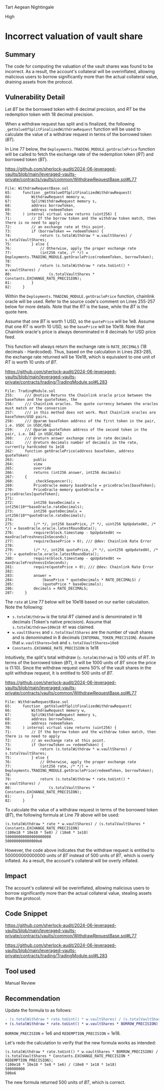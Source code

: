 Tart Aegean Nightingale

High

# Incorrect valuation of vault share

## Summary

The code for computing the valuation of the vault shares was found to be incorrect. As a result, the account's collateral will be overinflated, allowing malicious users to borrow significantly more than the actual collateral value, draining assets from the protocol.

## Vulnerability Detail

Let $BT$ be the borrowed token with 6 decimal precision, and $RT$ be the redemption token with 18 decimal precision.

When a withdraw request has split and is finalized, the following `_getValueOfSplitFinalizedWithdrawRequest` function will be used to calculate the value of a withdraw request in terms of the borrowed token ($BT$).

In Line 77 below, the `Deployments.TRADING_MODULE.getOraclePrice` function will be called to fetch the exchange rate of the redemption token ($RT$) and borrowed token ($BT$).

https://github.com/sherlock-audit/2024-06-leveraged-vaults/blob/main/leveraged-vaults-private/contracts/vaults/common/WithdrawRequestBase.sol#L77

```solidity
File: WithdrawRequestBase.sol
65:     function _getValueOfSplitFinalizedWithdrawRequest(
66:         WithdrawRequest memory w,
67:         SplitWithdrawRequest memory s,
68:         address borrowToken,
69:         address redeemToken
70:     ) internal virtual view returns (uint256) {
71:         // If the borrow token and the withdraw token match, then there is no need to apply
72:         // an exchange rate at this point.
73:         if (borrowToken == redeemToken) {
74:             return (s.totalWithdraw * w.vaultShares) / s.totalVaultShares;
75:         } else {
76:             // Otherwise, apply the proper exchange rate
77:             (int256 rate, /* */) = Deployments.TRADING_MODULE.getOraclePrice(redeemToken, borrowToken);
78: 
79:             return (s.totalWithdraw * rate.toUint() * w.vaultShares) / 
80:                 (s.totalVaultShares * Constants.EXCHANGE_RATE_PRECISION);
81:         }
82:     }
```

Within the `Deployments.TRADING_MODULE.getOraclePrice` function, chainlink oracle will be used. Refer to the source code's comment on Lines 255-257 below for more details. Note that the $RT$ is the base, while the $BT$ is the quote here.

Assume that one $BT$ is worth 1 USD, so the `quotePrice` will be 1e8. Assume that one $RT$ is worth 10 USD, so the `basePrice` will be 10e18. Note that Chainlink oracle's price is always denominated in 8 decimals for USD price feed.

This function will always return the exchange rate is `RATE_DECIMALS` (18 decimals - Hardcoded). Thus, based on the calculation in Lines 283-285, the exchange rate returned will be 10e18, which is equivalent to one unit of $RT$ is worth 10 units of $BT$.

https://github.com/sherlock-audit/2024-06-leveraged-vaults/blob/main/leveraged-vaults-private/contracts/trading/TradingModule.sol#L283

```solidity
File: TradingModule.sol
255:     /// @notice Returns the Chainlink oracle price between the baseToken and the quoteToken, the
256:     /// Chainlink oracles. The quote currency between the oracles must match or the conversion
257:     /// in this method does not work. Most Chainlink oracles are baseToken/USD pairs.
258:     /// @param baseToken address of the first token in the pair, i.e. USDC in USDC/DAI
259:     /// @param quoteToken address of the second token in the pair, i.e. DAI in USDC/DAI
260:     /// @return answer exchange rate in rate decimals
261:     /// @return decimals number of decimals in the rate, currently hardcoded to 1e18
262:     function getOraclePrice(address baseToken, address quoteToken)
263:         public
264:         view
265:         override
266:         returns (int256 answer, int256 decimals)
267:     {
268:         _checkSequencer();
269:         PriceOracle memory baseOracle = priceOracles[baseToken];
270:         PriceOracle memory quoteOracle = priceOracles[quoteToken];
271: 
272:         int256 baseDecimals = int256(10**baseOracle.rateDecimals);
273:         int256 quoteDecimals = int256(10**quoteOracle.rateDecimals);
274: 
275:         (/* */, int256 basePrice, /* */, uint256 bpUpdatedAt, /* */) = baseOracle.oracle.latestRoundData();
276:         require(block.timestamp - bpUpdatedAt <= maxOracleFreshnessInSeconds);
277:         require(basePrice > 0); /// @dev: Chainlink Rate Error
278: 
279:         (/* */, int256 quotePrice, /* */, uint256 qpUpdatedAt, /* */) = quoteOracle.oracle.latestRoundData();
280:         require(block.timestamp - qpUpdatedAt <= maxOracleFreshnessInSeconds);
281:         require(quotePrice > 0); /// @dev: Chainlink Rate Error
282: 
283:         answer =
284:             (basePrice * quoteDecimals * RATE_DECIMALS) / 
285:             (quotePrice * baseDecimals);
286:         decimals = RATE_DECIMALS;
287:     }
```

The `rate` at Line 77 below will be 10e18 based on our earlier calculation. Note the following:

- `s.totalWithdraw` is the total $RT$ claimed and is denominated in 18 decimals (Token's native precision). Assume that `s.totalWithdraw=100e18 RT` was claimed.
- `w.vaultShares` and `s.totalVaultShares` are the number of vault shares and is denominated in 8 decimals (`INTERNAL_TOKEN_PRECISION`). Assume that `w.vaultShares=5e8` and `s.totalVaultShares=10e8`
- `Constants.EXCHANGE_RATE_PRECISION` is 1e18

Intuitively, the split's total withdraw (`s.totalWithdraw`) is 100 units of $RT$. In terms of the borrowed token ($BT$), it will be 1000 units of $BT$ since the price is (1:10). Since the withdraw request owns 50% of the vault shares in the split withdraw request, it is entitled to 500 units of $BT$.

https://github.com/sherlock-audit/2024-06-leveraged-vaults/blob/main/leveraged-vaults-private/contracts/vaults/common/WithdrawRequestBase.sol#L77

```solidity
File: WithdrawRequestBase.sol
65:     function _getValueOfSplitFinalizedWithdrawRequest(
66:         WithdrawRequest memory w,
67:         SplitWithdrawRequest memory s,
68:         address borrowToken,
69:         address redeemToken
70:     ) internal virtual view returns (uint256) {
71:         // If the borrow token and the withdraw token match, then there is no need to apply
72:         // an exchange rate at this point.
73:         if (borrowToken == redeemToken) {
74:             return (s.totalWithdraw * w.vaultShares) / s.totalVaultShares;
75:         } else {
76:             // Otherwise, apply the proper exchange rate
77:             (int256 rate, /* */) = Deployments.TRADING_MODULE.getOraclePrice(redeemToken, borrowToken);
78: 
79:             return (s.totalWithdraw * rate.toUint() * w.vaultShares) / 
80:                 (s.totalVaultShares * Constants.EXCHANGE_RATE_PRECISION);
81:         }
82:     }
```

To calculate the value of a withdraw request in terms of the borrowed token ($BT$), the following formula at Line 79 above will be used:

```solidity
(s.totalWithdraw * rate * w.vaultShares) / (s.totalVaultShares * Constants.EXCHANGE_RATE_PRECISION)
(100e18 * 10e18 * 5e8) / (10e8 * 1e18)
500000000000000000000
500000000000000e6
```

However, the code above indicates that the withdraw request is entitled to 500000000000000 units of $BT$ instead of 500 units of $BT$, which is overly inflated. As a result, the account's collateral will be overly inflated.

## Impact

The account's collateral will be overinflated, allowing malicious users to borrow significantly more than the actual collateral value, stealing assets from the protocol.

## Code Snippet

https://github.com/sherlock-audit/2024-06-leveraged-vaults/blob/main/leveraged-vaults-private/contracts/vaults/common/WithdrawRequestBase.sol#L77

https://github.com/sherlock-audit/2024-06-leveraged-vaults/blob/main/leveraged-vaults-private/contracts/trading/TradingModule.sol#L283

## Tool used

Manual Review

## Recommendation

Update the formula to as follows:

```diff
- (s.totalWithdraw * rate.toUint() * w.vaultShares) / (s.totalVaultShares * Constants.EXCHANGE_RATE_PRECISION);
+ (s.totalWithdraw * rate.toUint() * w.vaultShares * BORROW_PRECISION) / (s.totalVaultShares * Constants.EXCHANGE_RATE_PRECISION * REDEMPTION_PRECISION);
```

`BORROW_PRECISION` = 1e6 and `REDEMPTION_PRECISION` = 1e18.

Let's redo the calculation to verify that the new formula works as intended:

```solidity
(s.totalWithdraw * rate.toUint() * w.vaultShares * BORROW_PRECISION) / (s.totalVaultShares * Constants.EXCHANGE_RATE_PRECISION * REDEMPTION_PRECISION);
(100e18 * 10e18 * 5e8 * 1e6) / (10e8 * 1e18 * 1e18)
500000000
500e6
```

The new formula returned  500 units of $BT$, which is correct.